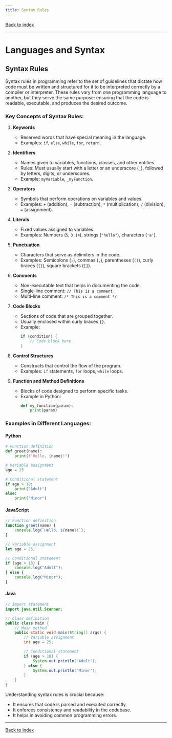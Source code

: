 ```yaml
---
title: Syntax Rules
---
```


[Back to index](index.html)

---
# Languages and Syntax
## Syntax Rules

Syntax rules in programming refer to the set of guidelines that dictate how code must be written and structured for it to be interpreted correctly by a compiler or interpreter. These rules vary from one programming language to another, but they serve the same purpose: ensuring that the code is readable, executable, and produces the desired outcome.

### Key Concepts of Syntax Rules:

1. **Keywords**
   - Reserved words that have special meaning in the language.
   - Examples: `if`, `else`, `while`, `for`, `return`.

2. **Identifiers**
   - Names given to variables, functions, classes, and other entities.
   - Rules: Must usually start with a letter or an underscore (`_`), followed by letters, digits, or underscores.
   - Example: `myVariable`, `_myFunction`.

3. **Operators**
   - Symbols that perform operations on variables and values.
   - Examples: `+` (addition), `-` (subtraction), `*` (multiplication), `/` (division), `=` (assignment).

4. **Literals**
   - Fixed values assigned to variables.
   - Examples: Numbers (`5`, `3.14`), strings (`"hello"`), characters (`'a'`).

5. **Punctuation**
   - Characters that serve as delimiters in the code.
   - Examples: Semicolons (`;`), commas (`,`), parentheses (`()`), curly braces (`{}`), square brackets (`[]`).

6. **Comments**
   - Non-executable text that helps in documenting the code.
   - Single-line comment: `// This is a comment`
   - Multi-line comment: `/* This is a comment */`

7. **Code Blocks**
   - Sections of code that are grouped together.
   - Usually enclosed within curly braces `{}`.
   - Example:
     ```c
     if (condition) {
         // Code block here
     }
     ```

8. **Control Structures**
   - Constructs that control the flow of the program.
   - Examples: `if` statements, `for` loops, `while` loops.

9. **Function and Method Definitions**
   - Blocks of code designed to perform specific tasks.
   - Example in Python:
     ```python
     def my_function(param):
         print(param)
     ```

### Examples in Different Languages:

#### Python
```python
# Function definition
def greet(name):
    print(f"Hello, {name}!")

# Variable assignment
age = 25

# Conditional statement
if age > 18:
    print("Adult")
else:
    print("Minor")
```

#### JavaScript
```javascript
// Function definition
function greet(name) {
    console.log(`Hello, ${name}!`);
}

// Variable assignment
let age = 25;

// Conditional statement
if (age > 18) {
    console.log("Adult");
} else {
    console.log("Minor");
}
```

#### Java
```java
// Import statement
import java.util.Scanner;

// Class definition
public class Main {
    // Main method
    public static void main(String[] args) {
        // Variable assignment
        int age = 25;

        // Conditional statement
        if (age > 18) {
            System.out.println("Adult");
        } else {
            System.out.println("Minor");
        }
    }
}
```

Understanding syntax rules is crucial because:
  - It ensures that code is parsed and executed correctly.
  - It enforces consistency and readability in the codebase.
  - It helps in avoiding common programming errors.


---
[Back to index](index.html)

